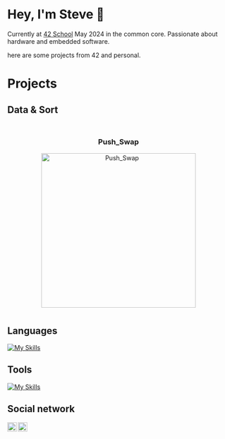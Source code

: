 # Hey, I'm Steve 🦦
Currently at [42 School](https://github.com/42Paris) May 2024 in the common core. Passionate about hardware and embedded software.

here are some projects from 42 and personal.
# Projects
## Data & Sort
<div style="display: flex; flex-wrap: wrap; justify-content: space-between; gap: 20px;">

  <div style="flex: 1; min-width: 45%; padding: 10px; box-sizing: border-box; text-align: center; margin-right: auto;">
    <h3><a href="https://github.com/NeverBackPing/push_swap" style="text-decoration: none; color: inherit;">Push_Swap</a></h3>
    <a href="https://github.com/NeverBackPing/push_swap">
      <img src="https://github.com/NeverBackPing/push_swap/blob/main/readme/push_swap.gif" alt="Push_Swap" width="350" style="max-width: 100%; height: auto;" />
    </a>
  </div>
</div>

## Languages
[![My Skills](https://skillicons.dev/icons?i=c,python)](https://skillicons.dev)
## Tools
[![My Skills](https://skillicons.dev/icons?i=linux)](https://skillicons.dev)
## Social network
<a href="https://www.linkedin.com/in/stevenson-jossaint-476350291/"><img align="left" src="https://raw.githubusercontent.com/yushi1007/yushi1007/main/images/linkedin.svg" alt="Yu Shi | LinkedIn" width="21px"/></a>
<a href="https://x.com/neoshellx"><img align="left" src="https://raw.githubusercontent.com/yushi1007/yushi1007/main/images/twitter.svg" alt="Yu Shi | twitter" width="21px"/></a>

